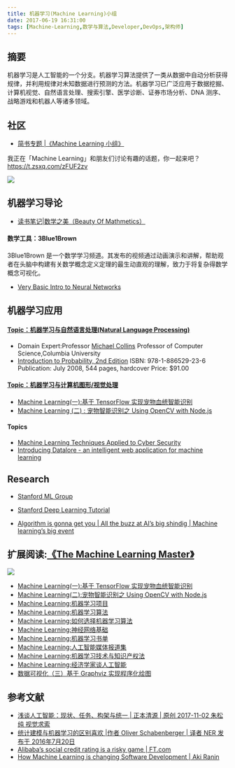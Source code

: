 ```yaml
---
title: 机器学习(Machine Learning)小组
date: 2017-06-19 16:31:00
tags: [Machine-Learning,数学与算法,Developer,DevOps,架构师]
---
```

## 摘要

机器学习是人工智能的一个分支。机器学习算法提供了一类从数据中自动分析获得规律，并利用规律对未知数据进行预测的方法。机器学习已广泛应用于数据挖掘、计算机视觉、自然语言处理、搜索引擎、医学诊断、证券市场分析、DNA 测序、战略游戏和机器人等诸多领域。

<!--more-->

## 社区

- [简书专题 |《Machine Learning 小组》](https://www.jianshu.com/c/e94623c9ea2a)

我正在「Machine Learning」和朋友们讨论有趣的话题，你一起来吧？https://t.zsxq.com/zFUF2zv

![](http://o8m8ngokc.bkt.clouddn.com/quanzi-machinelearning.png)

## 机器学习导论

- [读书笔记|数学之美（Beauty Of Mathmetics）](https://riboseyim.github.io/2017/08/30/Mathmetics-Beauty/)

#### 数学工具：3Blue1Brown
3Blue1Brown 是一个数学学习频道。其发布的视频通过动画演示和讲解，帮助观者在头脑中构建有关数学概念定义定理的最生动直观的理解，致力于将复杂得数学概念可视化。

- [Very Basic Intro to Neural Networks](https://www.youtube.com/watch?v=DG5-UyRBQD4)

## 机器学习应用

#### [Topic：机器学习与自然语言处理(Natural Language Processing)](https://riboseyim.github.io/2017/08/29/Machine-Learning-Natural-Language/)

- Domain Expert:Professor [Michael Collins](http://www.cs.columbia.edu/~mcollins/)
Professor of Computer Science,Columbia University
- [Introduction to Probability, 2nd Edition](http://athenasc.com/probbook.html)
ISBN: 978-1-886529-23-6
Publication: July 2008, 544 pages, hardcover
Price: $91.00

#### [Topic：机器学习与计算机图形/视觉处理](https://riboseyim.github.io/2018/01/15/Machine-Learning-OpenCV/)
- [Machine Learning(一):基于 TensorFlow 实现宠物血统智能识别](https://riboseyim.github.io/2018/01/17/Machine-Learning-TensorFlow/)
- [Machine Learning (二) : 宠物智能识别之 Using OpenCV with Node.js](https://riboseyim.github.io/2018/01/15/Machine-Learning-OpenCV/)

#### Topics
- [Machine Learning Techniques Applied to Cyber Security](https://towardsdatascience.com/machine-learning-techniques-applied-to-cyber-security-d58a8995b7d7)
- [Introducing Datalore - an intelligent web application for machine learning](https://blog.datalore.io/introducing-datalore/)

## Research
- [Stanford ML Group](https://stanfordmlgroup.github.io/)
- [Stanford Deep Learning Tutorial](http://ufldl.stanford.edu/tutorial/)

- [Algorithm is gonna get you | All the buzz at AI’s big shindig | Machine learning’s big event](https://www.economist.com/news/science-and-technology/21732081-machine-learnings-big-event-all-buzz-ais-big-shindig?fsrc=scn/tw/te/bl/ed/allthebuzzataisbigshindigalgorithmisgonnagetyou)

## 扩展阅读:[《The Machine Learning Master》](https://www.gitbook.com/book/riboseyim/machine-learning)
![](http://p11slcnom.bkt.clouddn.com/banner-MLM-201803.png)
- [Machine Learning(一):基于 TensorFlow 实现宠物血统智能识别](https://riboseyim.github.io/2018/01/17/Machine-Learning-TensorFlow/)
- [Machine Learning(二):宠物智能识别之 Using OpenCV with Node.js](https://riboseyim.github.io/2018/01/15/Machine-Learning-OpenCV/)
- [Machine Learning:机器学习项目](https://riboseyim.github.io/2018/02/09/Machine-Learning-Projects/)
- [Machine Learning:机器学习算法](https://riboseyim.github.io/2018/02/10/Machine-Learning-Algorithms/)
- [Machine Learning:如何选择机器学习算法](https://riboseyim.github.io/2018/04/02/Machine-Learning-Algorithms-Sheet/)
- [Machine Learning:神经网络基础](https://riboseyim.github.io/2018/05/07/Machine-Learning-Neural-Network)
- [Machine Learning:机器学习书单](https://riboseyim.github.io/2018/01/25/Machine-Learning-Books/)
- [Machine Learning:人工智能媒体报道集](https://riboseyim.github.io/2017/08/29/Machine-Learning-News)
- [Machine Learning:机器学习技术与知识产权法](https://riboseyim.github.io/2018/02/16/Machine-Learning-Law/)
- [Machine Learning:经济学家谈人工智能](https://riboseyim.github.io/2018/03/09/Machine-Learning-Economist/)
- [数据可视化（三）基于 Graphviz 实现程序化绘图](https://riboseyim.github.io/2017/09/15/Visualization-Graphviz/)

## 参考文献
- [浅谈人工智能：现状、任务、构架与统一 | 正本清源 | 原创 2017-11-02 朱松纯  视觉求索](https://mp.weixin.qq.com/s/-wSYLu-XvOrsST8_KEUa-Q)
- [统计建模与机器学习的区别喜欢 |作者 Oliver Schabenberger | 译者 NER 发布于 2016年7月20日](http://www.infoq.com/cn/news/2016/07/OliverSchabenberger-AnalyticSer)
- [Alibaba’s social credit rating is a risky game | FT.com](https://www.ft.com/content/99165d7a-1646-11e8-9376-4a6390addb44)
- [How Machine Learning is changing Software Development | Aki Ranin ](https://medium.com/@akiranin/how-machine-learning-is-changing-software-development-301928bb7772)
